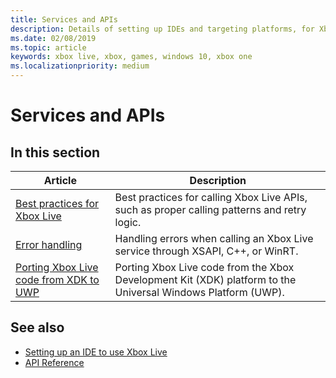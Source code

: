 ```yaml
---
title: Services and APIs
description: Details of setting up IDEs and targeting platforms, for Xbox Live.
ms.date: 02/08/2019
ms.topic: article
keywords: xbox live, xbox, games, windows 10, xbox one
ms.localizationpriority: medium
---
```


# Services and APIs


## In this section

| Article | Description |
|---------|-------------|
| [Best practices for Xbox Live](../using-xbox-live/best-practices/best-practices.md) | Best practices for calling Xbox Live APIs, such as proper calling patterns and retry logic. |
| [Error handling](../using-xbox-live/error-handling/error-handling.md) | Handling errors when calling an Xbox Live service through XSAPI, C++, or WinRT. |
| [Porting Xbox Live code from XDK to UWP](../using-xbox-live/porting-xbox-live-code-from-xdk-to-uwp.md) | Porting Xbox Live code from the Xbox Development Kit (XDK) platform to the Universal Windows Platform (UWP). |


## See also

* [Setting up an IDE to use Xbox Live](../get-started/setup-ide/index.md)
* [API Reference](../api-reference.md)
